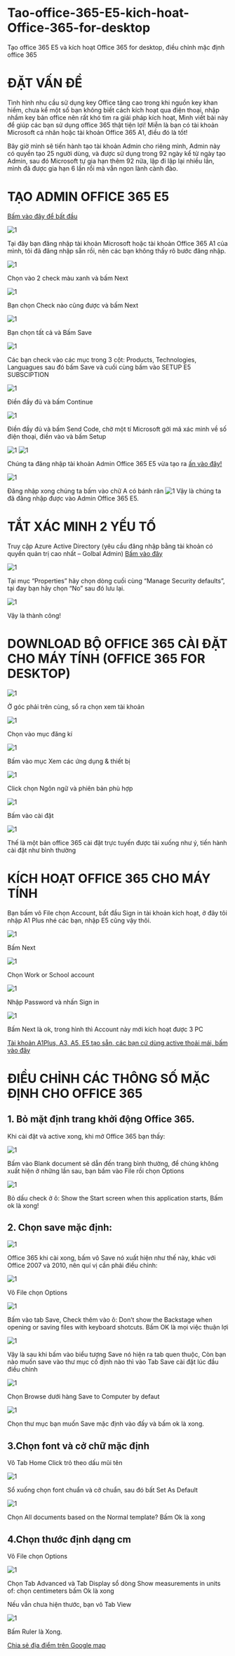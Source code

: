# Tao-office-365-E5-kich-hoat-Office-365-for-desktop
Tạo office 365 E5 và kích hoạt Office 365 for desktop, điều chỉnh mặc định office 365

# ĐẶT VẤN ĐỀ #
Tình hình nhu cầu sử dụng key Office tăng cao trong khi nguồn key khan hiếm, chưa kể một số bạn không biết cách kích hoạt qua điện thoại, nhập nhầm key bản office nên rất khó tìm ra giải pháp kích hoạt, Mình viết bài này để giúp các bạn sử dụng office 365 thật tiện lợi! Miễn là bạn có tài khoản Microsoft cá nhân hoặc tài khoản Office 365 A1, điều đó là tốt!

Bây giờ mình sẽ tiến hành tạo tài khoản Admin cho riêng mình, Admin này có quyền tạo 25 người dùng, và được sử dụng trong 92 ngày kể từ ngày tạo Admin, sau đó Microsoft tự gia hạn thêm 92 nữa, lập đi lập lại nhiều lần, mình đã được gia hạn 6 lần rồi mà vẫn ngon lành cành đào.

# TẠO ADMIN OFFICE 365 E5 #

[Bấm vào đây để bất đầu](https://developer.microsoft.com/en-us/microsoft-365/profile)

![1](https://user-images.githubusercontent.com/82578024/163701400-d9eb95c4-aa10-4121-bee9-3391d6f3ad68.jpg)

Tại đây bạn đăng nhập tài khoản Microsoft hoặc tài khoản Office 365 A1 của mình, tôi đã đăng nhập sẵn rồi, nên các bạn không thấy rõ bước đăng nhập.

![1](https://user-images.githubusercontent.com/82578024/163701463-b4e6b243-4328-45f3-8207-709a8c1bddd1.jpg)

Chọn vào 2 check màu xanh và bấm Next

![1](https://user-images.githubusercontent.com/82578024/163701503-7b3cfa22-1f41-4015-bf90-62ba7cee0793.jpg)

Bạn chọn Check nào cũng được và bấm Next

![1](https://user-images.githubusercontent.com/82578024/163701554-85819de5-c4ba-4a56-af89-c497de422161.jpg)

Bạn chọn tất cả và Bấm Save

![1](https://user-images.githubusercontent.com/82578024/163701712-bcdb029c-d753-4971-b4a0-49002087806d.jpg)

Các bạn check vào các mục trong 3 cột: Products, Technologies, Languagues sau đó bấm Save và cuối cùng bấm vào SETUP E5 SUBSCIPTION

![1](https://user-images.githubusercontent.com/82578024/163701886-5b61cc5e-f0e7-4f58-955c-c0e034b4e9ca.jpg)

Điền đầy đủ và bấm Continue

![1](https://user-images.githubusercontent.com/82578024/163701922-b7143cbd-e77f-4c9d-a154-403f336bcc59.jpg)

Điền đầy đủ và bấm Send Code, chờ một tí Microsoft gởi mã xác minh về số điện thoại, điền vào và bấm Setup

![1](https://user-images.githubusercontent.com/82578024/163701978-c45cf25e-0316-4845-b54b-c336297526f4.jpg)
![1](https://user-images.githubusercontent.com/82578024/163702044-327d44bb-4e85-45ea-a919-6431f80f8d4f.jpg)

Chúng ta đăng nhập tài khoản Admin Office 365 E5 vừa tạo ra [ấn vào đây!](https://office.com)

![1](https://user-images.githubusercontent.com/82578024/163702122-8725a2d8-12f5-493b-a112-0d9d3be15158.jpg)

Đăng nhập xong chúng ta bấm vào chữ A có bánh răn ![1](https://user-images.githubusercontent.com/82578024/163702165-0df9eb28-9d34-4696-a1b9-b54e11c24786.jpg)
Vậy là chúng ta đã đăng nhập được vào Admin Office 365 E5.

# TẮT XÁC MINH 2 YẾU TỐ #

Truy cập Azure Active Directory (yêu cầu đăng nhập bằng tài khoản có quyền quản trị cao nhất – Golbal Admin) [Bấm vào đây](https://aad.portal.azure.com/#blade/Microsoft_AAD_IAM/ActiveDirectoryMenuBlade/Properties)

![1](https://user-images.githubusercontent.com/82578024/163706202-58a6dbfd-5b3c-4679-a892-3f7c955c2b53.jpg)

Tại mục “Properties” hãy chọn dòng cuối cùng “Manage Security defaults”, tại đay bạn hãy chọn “No” sau đó lưu lại.

![1](https://user-images.githubusercontent.com/82578024/163706298-4fc5243d-1132-4fc4-ae74-f19f2de65354.jpg)

Vậy là thành công!

# DOWNLOAD BỘ OFFICE 365 CÀI ĐẶT CHO MÁY TÍNH (OFFICE 365 FOR DESKTOP) #

![1](https://user-images.githubusercontent.com/82578024/163702329-4cf9e0b1-3c06-4e04-9ab3-deff588a6e86.jpg)

Ở góc phải trên cùng, sổ ra chọn xem tài khoản

![1](https://user-images.githubusercontent.com/82578024/163702378-f20deac0-4d17-4734-878b-2a7ee43d3f01.jpg)

Chọn vào mục đăng kí

![1](https://user-images.githubusercontent.com/82578024/163702412-459b1864-51be-44a9-ae1f-ee2479209039.jpg)

Bấm vào mục Xem các ứng dụng & thiết bị

![1](https://user-images.githubusercontent.com/82578024/163702454-37b51b72-95a1-41f7-b7a1-41876413bfc5.jpg)

Click chọn Ngôn ngữ và phiên bản phù hợp

![1](https://user-images.githubusercontent.com/82578024/163702487-d0282d02-7762-4086-b683-a7a5d74d9e80.jpg)

Bấm vào cài đặt

![1](https://user-images.githubusercontent.com/82578024/163702510-759a89b4-b962-47ee-993a-6448a29884d8.jpg)

Thế là một bản office 365 cài đặt trực tuyến được tải xuống như ý, tiến hành cài đặt như bình thường

# KÍCH HOẠT OFFICE 365 CHO MÁY TÍNH #

Bạn bấm vô File chọn Account, bất đầu Sign in tài khoản kích hoạt, ở đây tôi nhập A1 Plus nhé các bạn, nhập E5 cũng vậy thôi.

![1](https://user-images.githubusercontent.com/82578024/163706656-303f77e4-5b64-446c-a954-8959d6a72a41.jpg)

Bấm Next

![1](https://user-images.githubusercontent.com/82578024/163706677-adcd8a86-281c-49da-97b8-3d69348767ab.jpg)

Chọn Work or School account

![1](https://user-images.githubusercontent.com/82578024/163706742-32522fd1-d51b-493f-9d92-de840a60c458.jpg)

Nhập Password và nhấn Sign in

![1](https://user-images.githubusercontent.com/82578024/163706807-3aa1b9ab-ee2b-455e-973f-ffa967177070.jpg)

Bấm Next là ok, trong hình thì Account này mới kích hoạt được 3 PC

[Tài khoản A1Plus, A3, A5, E5 tạo sẵn, các bạn cứ dùng active thoải mái, bấm vào đây](https://bsthanh-my.sharepoint.com/:w:/g/personal/laptopxiaomi_bsthanh_tk/EQa9vlOr8JdOqcUEYGyjjfQBvW7eHmeqtjR1KMf__A2lHw?e=Ssmr8h)

# ĐIỀU CHỈNH CÁC THÔNG SỐ MẶC ĐỊNH CHO OFFICE 365 #

## 1. Bỏ mặt định trang khởi động Office 365. ##

Khi cài đặt và active xong, khi mở Office 365 bạn thấy:

![1](https://user-images.githubusercontent.com/82578024/163707005-956cc519-c4c7-4504-ada4-a524fc1b47b0.jpg)

Bấm vào Blank document sẽ dẫn đến trang bình thường, để chúng không xuất hiện ở những lần sau, bạn bấm vào File rồi chọn Options

![1](https://user-images.githubusercontent.com/82578024/163707039-89b20698-6181-4cf2-ae5c-787807ab12f8.jpg)

Bỏ dấu check ở ô: Show the Start screen when this application starts, Bấm ok là xong!

## 2. Chọn save mặc định: ##

![1](https://user-images.githubusercontent.com/82578024/163707124-e49be9ee-1721-442f-b0ca-cdaa5533cc34.jpg)

Office 365 khi cài xong, bấm vô Save nó xuất hiện như thế này, khác với Office 2007 và 2010, nên quí vị cần phải điều chỉnh:

![1](https://user-images.githubusercontent.com/82578024/163707187-11c7998c-948a-4d13-acb1-26ac273e4c1f.jpg)

Vô File chọn Options

![1](https://user-images.githubusercontent.com/82578024/163707216-4da96b3e-a96f-45ad-becc-ac3bb4c3c4b1.jpg)

Bấm vào tab Save, Check thêm vào ô: Don’t show the Backstage when opening or saving files with keyboard shotcuts. Bấm OK là mọi việc thuận lợi

![1](https://user-images.githubusercontent.com/82578024/163707270-e0f7dd58-5c60-425f-b013-039d1831a54d.jpg)

Vậy là sau khi bấm vào biểu tượng Save nó hiện ra tab quen thuộc, Còn bạn nào muốn save vào thư mục cố định nào thì vào Tab Save cài đặt lúc đầu điều chỉnh

![1](https://user-images.githubusercontent.com/82578024/163707315-199be633-f213-4965-9887-2b7b7e49f26e.jpg)

Chọn Browse dưới hàng Save to Computer by defaut

![1](https://user-images.githubusercontent.com/82578024/163707344-c9dc61f6-5f72-4d47-b03f-c00d872118ec.jpg)

Chọn thư mục bạn muốn Save mặc định vào đấy và bấm ok là xong.

## 3.Chọn font và cở chữ mặc định ##

Vô Tab Home Click trỏ theo dấu mũi tên

![1](https://user-images.githubusercontent.com/82578024/163707389-6bb4111d-ae50-4384-b00c-b94e5a564a4c.jpg)

Sổ xuống chọn font chuẩn và cở chuẩn, sau đó bất Set As Default

![1](https://user-images.githubusercontent.com/82578024/163707422-cbc3be87-cefa-4ac0-bbdf-baf2c671b639.jpg)

Chọn All documents based on the Normal template? Bấm Ok là xong

## 4.Chọn thước định dạng cm ##

Vô File chọn Options

![1](https://user-images.githubusercontent.com/82578024/163707471-7ec0b165-151e-4693-a1e8-5b4ec59930d1.jpg)

Chọn Tab Advanced và Tab Display sổ dòng Show measurements in units of: chọn centimeters bấm Ok là xong

Nếu vẫn chưa hiện thước, bạn vô Tab View

![1](https://user-images.githubusercontent.com/82578024/163707516-93fe85c9-c4b2-41fa-82b0-2a89537e4450.jpg)

Bấm Ruler là Xong.

[Chia sẻ địa điểm trên Google map](https://goo.gl/maps/KVPg6Z9B85fP9Y4g9)

